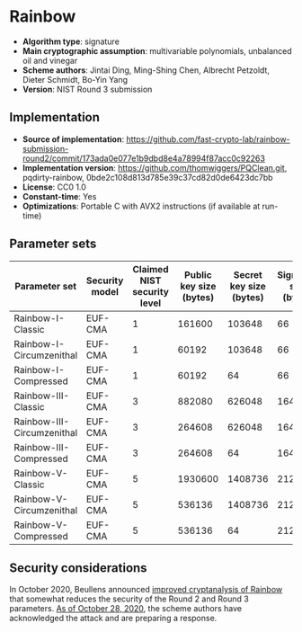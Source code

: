 # Rainbow

- **Algorithm type**: signature
- **Main cryptographic assumption**: multivariable polynomials, unbalanced oil and vinegar
- **Scheme authors**: Jintai Ding, Ming-Shing Chen, Albrecht Petzoldt, Dieter Schmidt, Bo-Yin Yang
- **Version**: NIST Round 3 submission

## Implementation

- **Source of implementation**: https://github.com/fast-crypto-lab/rainbow-submission-round2/commit/173ada0e077e1b9dbd8e4a78994f87acc0c92263
- **Implementation version**: https://github.com/thomwiggers/PQClean.git, pqdirty-rainbow, 0bde2c108d813d785e39c37cd82d0de6423dc7bb
- **License**: CC0 1.0
- **Constant-time**: Yes
- **Optimizations**: Portable C with AVX2 instructions (if available at run-time)

## Parameter sets

| Parameter set              | Security model | Claimed NIST security level | Public key size (bytes) | Secret key size (bytes) | Signature size (bytes) |
| -------------------------- | -------------- | --------------------------- | ----------------------- | ----------------------- | ---------------------- |
| Rainbow-I-Classic          | EUF-CMA        | 1                           | 161600                  | 103648                  | 66                     |
| Rainbow-I-Circumzenithal   | EUF-CMA        | 1                           | 60192                   | 103648                  | 66                     |
| Rainbow-I-Compressed       | EUF-CMA        | 1                           | 60192                   | 64                      | 66                     |
| Rainbow-III-Classic        | EUF-CMA        | 3                           | 882080                  | 626048                  | 164                    |
| Rainbow-III-Circumzenithal | EUF-CMA        | 3                           | 264608                  | 626048                  | 164                    |
| Rainbow-III-Compressed     | EUF-CMA        | 3                           | 264608                  | 64                      | 164                    |
| Rainbow-V-Classic          | EUF-CMA        | 5                           | 1930600                 | 1408736                 | 212                    |
| Rainbow-V-Circumzenithal   | EUF-CMA        | 5                           | 536136                  | 1408736                 | 212                    |
| Rainbow-V-Compressed       | EUF-CMA        | 5                           | 536136                  | 64                      | 212                    |

## Security considerations

In October 2020, Beullens announced [improved cryptanalysis of Rainbow](https://eprint.iacr.org/2020/1343.pdf) that somewhat reduces the security of the Round 2 and Round 3 parameters.  [As of October 28, 2020](https://groups.google.com/a/list.nist.gov/g/pqc-forum/c/70We3SNi7Ss), the scheme authors have acknowledged the attack and are preparing a response.
